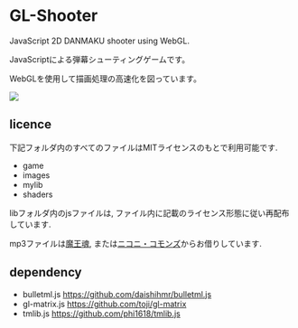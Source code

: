 GL-Shooter
==========

JavaScript 2D DANMAKU shooter using WebGL.

JavaScriptによる弾幕シューティングゲームです。

WebGLを使用して描画処理の高速化を図っています。

<a href="http://9leap.net/games/2877/"><img src="http://9leap.net/screenshots//140x140/2877_140"/></a>

licence
-------

下記フォルダ内のすべてのファイルはMITライセンスのもとで利用可能です.

- game
- images
- mylib
- shaders

libフォルダ内のjsファイルは, ファイル内に記載のライセンス形態に従い再配布しています.

mp3ファイルは[魔王魂](http://maoudamashii.jokersounds.com), または[ニコニ・コモンズ](http://commons.nicovideo.jp)からお借りしています.

dependency
----------

- bulletml.js https://github.com/daishihmr/bulletml.js
- gl-matrix.js https://github.com/toji/gl-matrix
- tmlib.js https://github.com/phi1618/tmlib.js

